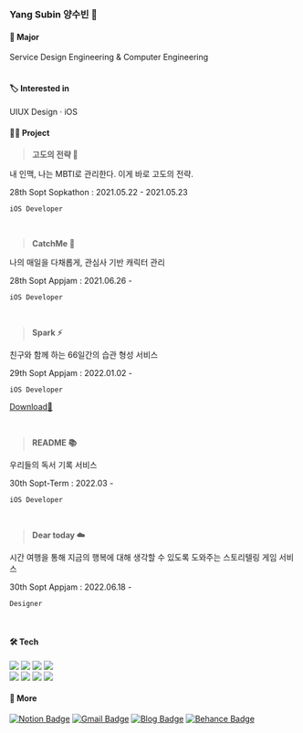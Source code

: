 ### Yang Subin 양수빈 👾 


#### 🏫 Major
Service Design Engineering & Computer Engineering   
<br>
   
#### 🏷 Interested in
UIUX Design · iOS



#### 👩‍💻 Project
<!--| Service | Duration | Part | 📎 | 🍎 |
|:------|:------|:------|:------|:------|
| 🥔  고도의 전략 | 28th Sopt Sopkathon | iOS Developer | [28th-SOPKATON](https://github.com/28th-SOPKATON) | - |
| 👻 CatchMe | 28th Sopt Appjam | iOS Developer | [TeamCatchMe](https://github.com/TeamCatchMe) | - |
|  ⚡️ Spark | 29th Sopt SopKathon | iOS Developer | [TeamSparker](https://github.com/TeamSparker) | [download🪄](https://apps.apple.com/kr/app/spark-%EC%8A%A4%ED%8C%8C%ED%81%AC-%EC%B9%9C%EA%B5%AC%EC%99%80-%EC%8A%B5%EA%B4%80-%EA%B4%80%EB%A6%AC/id1605811861) |
| 📚 README | 30th Sopt-Term | iOS Developer | [TEAMREADME](https://github.com/TEAM-README) | - |
| ☁️ Dear today | 30th Sopt Appjam | Designer | | |

<img src="https://user-images.githubusercontent.com/81167570/183817341-4fb669a0-a3d0-42a0-adf5-abef1858b183.png" width=60 height=60/>-->

> **고도의 전략 🥔**

내 인맥, 나는 MBTI로 관리한다. 이게 바로 고도의 전략.

28th Sopt Sopkathon : 2021.05.22 - 2021.05.23

`iOS Developer`

<br>

> **CatchMe 👾**

나의 매일을 다채롭게, 관심사 기반 캐릭터 관리

28th Sopt Appjam : 2021.06.26 -

`iOS Developer`

<br>

> **Spark ⚡️**

친구와 함께 하는 66일간의 습관 형성 서비스

29th Sopt Appjam : 2022.01.02 -

`iOS Developer`

[Download👏](https://apps.apple.com/kr/app/spark-%EC%8A%A4%ED%8C%8C%ED%81%AC-%EC%B9%9C%EA%B5%AC%EC%99%80-%EC%8A%B5%EA%B4%80-%EA%B4%80%EB%A6%AC/id1605811861)

<br>

>**README 📚**

우리들의 독서 기록 서비스

30th Sopt-Term : 2022.03 - 

`iOS Developer`

<br>

>**Dear today ☁️**

시간 여행을 통해 지금의 행복에 대해 생각할 수 있도록 도와주는 스토리텔링 게임 서비스

30th Sopt Appjam : 2022.06.18 -

`Designer`

<br>


#### 🛠 Tech
<img src="https://img.shields.io/badge/Swift-FA7343?style=flat-square&logo=Swift&logoColor=white"/> <img src="https://img.shields.io/badge/HTML5-E34F26?style=flat-square&logo=HTML5&logoColor=white"/> <img src="https://img.shields.io/badge/CSS3-1572B6?style=flat-square&logo=CSS3&logoColor=white"/> <img src="https://img.shields.io/badge/Python-3766AB?style=flat-square&logo=Python&logoColor=white"/>      
<img src="https://img.shields.io/badge/Figma-292929?style=flat-square&logo=Figma&logoColor=white"/> <img src="https://img.shields.io/badge/Adobe XD-700f59?style=flat-square&logo=Adobe XD&logoColor=white"/> <img src="https://img.shields.io/badge/Adobe Illustrator-FF9A00?style=flat-square&logo=Adobe Illustrator&logoColor=white"/> <img src="https://img.shields.io/badge/Adobe After Effects-6661b8?style=flat-square&logo=Adobe After Effects&logoColor=white"/>


#### 💭 More
[![Notion Badge](https://img.shields.io/badge/Portfolio-000000?style=flat-square&logo=Notion&logoColor=white)](https://nosy-repair-8a6.notion.site/Portfolio-59ff5c49ab5948d7825aa797033bd045) 
[![Gmail Badge](https://img.shields.io/badge/Gmail-d14836?style=flat-square&logo=Gmail&logoColor=white&link=mailto:snugyun01@gmail.com)](mailto:cindy010670@gmail.com)
[![Blog Badge](https://img.shields.io/badge/Blog-624ea6?style=flat-square&logo=GitHub&logoColor=white)](https://yang-subinn.tistory.com/)
[![Behance Badge](https://img.shields.io/badge/Behance-1769FF?style=flat-square&logo=Behance&logoColor=white)](https://www.behance.net/cindy01067a2ab)




